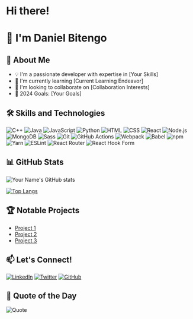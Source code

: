 # Hi there!
# 👋 I'm Daniel Bitengo

## 🚀 About Me
- 💡 I'm a passionate developer with expertise in [Your Skills]
- 🌱 I'm currently learning [Current Learning Endeavor]
- 👯 I'm looking to collaborate on [Collaboration Interests]
- 🥅 2024 Goals: [Your Goals]

## 🛠 Skills and Technologies
![C++](https://img.shields.io/badge/-C++-00599C?style=flat-square&logo=C%2B%2B&logoColor=white)
![Java](https://img.shields.io/badge/-Java-007396?style=flat-square&logo=Java&logoColor=white)
![JavaScript](https://img.shields.io/badge/-JavaScript-05122A?style=flat&logo=javascript)
![Python](https://img.shields.io/badge/-Python-05122A?style=flat&logo=python)
![HTML](https://img.shields.io/badge/-HTML-05122A?style=flat&logo=HTML5)
![CSS](https://img.shields.io/badge/-CSS-05122A?style=flat&logo=CSS3&logoColor=1572B6)
![React](https://img.shields.io/badge/-React-61DAFB?style=flat-square&logo=React&logoColor=black)
![Node.js](https://img.shields.io/badge/-Node.js-339933?style=flat-square&logo=Node.js&logoColor=white)
![MongoDB](https://img.shields.io/badge/-MongoDB-47A248?style=flat-square&logo=MongoDB&logoColor=white)
![Sass](https://img.shields.io/badge/-Sass-CC6699?style=flat-square&logo=Sass&logoColor=white)
![Git](https://img.shields.io/badge/-Git-05122A?style=flat&logo=git)
![GitHub Actions](https://img.shields.io/badge/-GitHub%20Actions-2088FF?style=flat-square&logo=GitHub%20Actions&logoColor=white)
![Webpack](https://img.shields.io/badge/-Webpack-8DD6F9?style=flat-square&logo=Webpack&logoColor=black)
![Babel](https://img.shields.io/badge/-Babel-F9DC3E?style=flat-square&logo=Babel&logoColor=black)
![npm](https://img.shields.io/badge/-npm-CB3837?style=flat-square&logo=npm&logoColor=white)
![Yarn](https://img.shields.io/badge/-Yarn-2C8EBB?style=flat-square&logo=Yarn&logoColor=white)
![ESLint](https://img.shields.io/badge/-ESLint-4B32C3?style=flat-square&logo=ESLint&logoColor=white)
![React Router](https://img.shields.io/badge/-React%20Router-CA4245?style=flat-square&logo=React%20Router&logoColor=white)
![React Hook Form](https://img.shields.io/badge/-React%20Hook%20Form-EC5990?style=flat-square&logo=React%20Hook%20Form&logoColor=white)

## 📊 GitHub Stats
![Your Name's GitHub stats](https://github-readme-stats.vercel.app/api?username=Dancode-188&show_icons=true&theme=radical)

[![Top Langs](https://github-readme-stats.vercel.app/api/top-langs/?username=Dancode-188&layout=compact&theme=radical)](https://github.com/Dancode-188/github-readme-stats)

## 🏆 Notable Projects
- [Project 1](link-to-project-1)
- [Project 2](link-to-project-2)
- [Project 3](link-to-project-3)


## 📫 Let's Connect!

[![LinkedIn](https://img.shields.io/badge/LinkedIn-0077B5?style=for-the-badge&logo=linkedin&logoColor=white)][linkedin]
[![Twitter](https://img.shields.io/badge/Twitter-1DA1F2?style=for-the-badge&logo=twitter&logoColor=white)][twitter]
[![GitHub](https://img.shields.io/badge/Follow-100000?style=for-the-badge&logo=github&logoColor=white)][github]

[linkedin]: https://www.linkedin.com/in/daniel-bitengo-380720267/
[twitter]: https://twitter.com/DanielBitengo
[github]: https://github.com/yourusername

## 🌟 Quote of the Day

![Quote](https://quotes-github-readme.vercel.app/api?type=horizontal&theme=radical)
